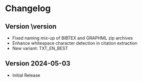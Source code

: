 # Changelog



## Version \version

- Fixed naming mix-up of BIBTEX and GRAPHML zip archives
- Enhance whitespace character detection in citation extraction
- New variant: TXT_EN_BEST


## Version 2024-05-03

- Initial Release
